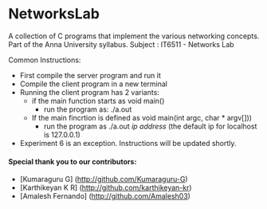 # NetworksLab
A collection of C programs that implement the various networking concepts.
Part of the Anna University syllabus.
Subject : IT6511 - Networks Lab

Common Instructions:
- First compile the server program and run it
- Compile the client program in a new terminal  
- Running the client program has 2 variants:
    - if the main function starts as void main()
        -  run the program as: ./a.out
    - If the main fincrtion is defined as void main(int argc, char * argv[]))
        -  run the program as ./a.out *ip address* (the default ip for localhost is 127.0.0.1)
- Experiment  6 is an exception. Instructions will be updated shortly.

#### Special thank you to our contributors:
- [Kumaraguru G] (http://github.com/Kumaraguru-G)
- [Karthikeyan K R] (http://github.com/karthikeyan-kr)
- [Amalesh Fernando] (http://github.com/Amalesh03)
